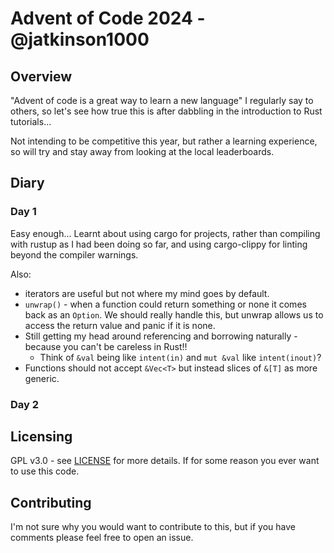# Advent of Code 2024 - @jatkinson1000

## Overview

"Advent of code is a great way to learn a new language" I regularly say to others, so
let's see how true this is after dabbling in the introduction to Rust tutorials...

Not intending to be competitive this year, but rather a learning experience, so will
try and stay away from looking at the local leaderboards.

## Diary

### Day 1
Easy enough...
Learnt about using cargo for projects, rather than compiling with rustup as I had
been doing so far, and using cargo-clippy for linting beyond the compiler
warnings.

Also:
- iterators are useful but not where my mind goes by default.
- `unwrap()` - when a function could return something or none it comes back as an
  `Option`. We should really handle this, but unwrap allows us to access the return value and panic if it is none.
- Still getting my head around referencing and borrowing naturally - because you
  can't be careless in Rust!!
  - Think of `&val` being like `intent(in)` and `mut &val` like `intent(inout)`?
- Functions should not accept `&Vec<T>` but instead slices of `&[T]` as more generic.

### Day 2

## Licensing

GPL v3.0 - see [LICENSE](LICENSE) for more details.
If for some reason you ever want to use this code.

## Contributing

I'm not sure why you would want to contribute to this, but if you have comments please
feel free to open an issue.
